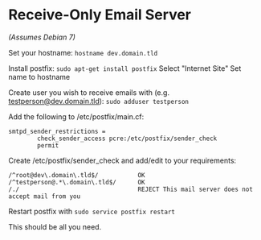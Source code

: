 # Receive-Only Email Server
_(Assumes Debian 7)_

Set your hostname:
	`hostname dev.domain.tld`

Install postfix:
	`sudo apt-get install postfix`
	Select "Internet Site"
	Set name to hostname

Create user you wish to receive emails with (e.g. testperson@dev.domain.tld):
	`sudo adduser testperson`

Add the following to /etc/postfix/main.cf:
```
smtpd_sender_restrictions =
        check_sender_access pcre:/etc/postfix/sender_check
        permit
```

Create /etc/postfix/sender_check and add/edit to your requirements:
```
/^root@dev\.domain\.tld$/			OK
/^testperson@.*\.domain\.tld$/		OK
/./                                 REJECT This mail server does not accept mail from you
```

Restart postfix with `sudo service postfix restart`

This should be all you need.